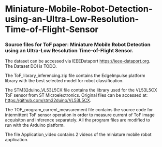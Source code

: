 # Miniature-Mobile-Robot-Detection-using-an-Ultra-Low-Resolution-Time-of-Flight-Sensor

### Source files for ToF paper: Miniature Mobile Robot Detection using an Ultra-Low Resolution Time-of-Flight Sensor.

The dataset can be accessed via IEEEDataport https://ieee-dataport.org. The Dataset DOI is TODO.

The ToF_library_inferencing.zip file contains the EdgeImpulse platform library with the best selected model for robot classification.

The STM32duino_VL53L5CX file contains the library used for the VL53L5CX ToF sensor from ST Microelectronics. Original files can be accessed at: https://github.com/stm32duino/VL53L5CX.

The TOF_program_current_measurement file contains the source code for intermittent ToF sensor operation in order to measure current of ToF image acquisiton and inference separately. All the program files are modified to run with the Arduino platform.

The file Application_video contains 2 videos of the miniature mobile robot application.
